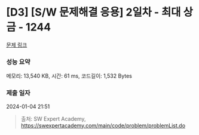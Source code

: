 # [D3] [S/W 문제해결 응용] 2일차 - 최대 상금 - 1244 

[문제 링크](https://swexpertacademy.com/main/code/problem/problemDetail.do?contestProbId=AV15Khn6AN0CFAYD) 

### 성능 요약

메모리: 13,540 KB, 시간: 61 ms, 코드길이: 1,532 Bytes

### 제출 일자

2024-01-04 21:51



> 출처: SW Expert Academy, https://swexpertacademy.com/main/code/problem/problemList.do